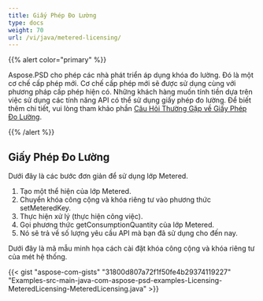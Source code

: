 ```yaml
---
title: Giấy Phép Đo Lường
type: docs
weight: 70
url: /vi/java/metered-licensing/
---
```


{{% alert color="primary" %}} 

Aspose.PSD cho phép các nhà phát triển áp dụng khóa đo lường. Đó là một cơ chế cấp phép mới. Cơ chế cấp phép mới sẽ được sử dụng cùng với phương pháp cấp phép hiện có. Những khách hàng muốn tính tiền dựa trên việc sử dụng các tính năng API có thể sử dụng giấy phép đo lường. Để biết thêm chi tiết, vui lòng tham khảo phần [Câu Hỏi Thường Gặp về Giấy Phép Đo Lường](https://purchase.aspose.com/faqs/licensing/metered).

{{% /alert %}} 
## **Giấy Phép Đo Lường**
Dưới đây là các bước đơn giản để sử dụng lớp Metered.

1. Tạo một thể hiện của lớp Metered.
1. Chuyển khóa công cộng và khóa riêng tư vào phương thức setMeteredKey.
1. Thực hiện xử lý (thực hiện công việc).
1. Gọi phương thức getConsumptionQuantity của lớp Metered.
1. Nó sẽ trả về số lượng yêu cầu API mà bạn đã sử dụng cho đến nay.

Dưới đây là mã mẫu minh họa cách cài đặt khóa công cộng và khóa riêng tư của mét hệ thống.

{{< gist "aspose-com-gists" "31800d807a72f1f50fe4b29374119227" "Examples-src-main-java-com-aspose-psd-examples-Licensing-MeteredLicensing-MeteredLicensing.java" >}}

